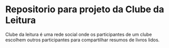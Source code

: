 # Repositorio para projeto da Clube da Leitura

Clube da leitura é uma rede social onde os participantes de um clube escolhem outros participantes para compartilhar resumos de livros lidos.
